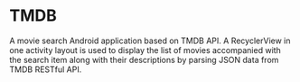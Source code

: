 # TMDB
A movie search Android application based on TMDB API.
A RecyclerView in one activity layout is used to display the list of movies accompanied with the search item along with their descriptions by parsing JSON data from TMDB RESTful API.
